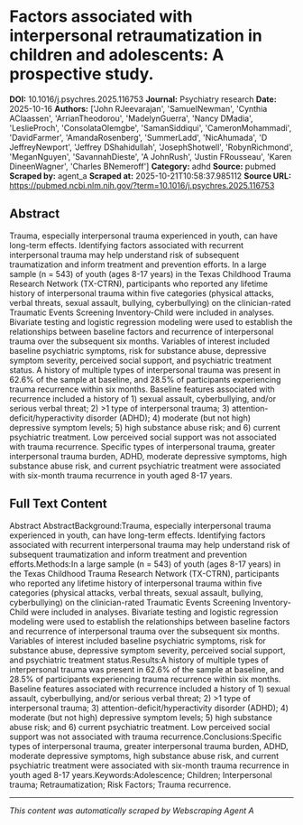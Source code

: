 # Factors associated with interpersonal retraumatization in children and adolescents: A prospective study.

**DOI:** 10.1016/j.psychres.2025.116753
**Journal:** Psychiatry research
**Date:** 2025-10-16
**Authors:** ['John RJeevarajan', 'SamuelNewman', 'Cynthia AClaassen', 'ArrianTheodorou', 'MadelynGuerra', 'Nancy DMadia', 'LeslieProch', 'ConsolataOlemgbe', 'SamanSiddiqui', 'CameronMohammadi', 'DavidFarmer', 'AmandaRosenberg', 'SummerLadd', 'NicAhumada', 'D JeffreyNewport', 'Jeffrey DShahidullah', 'JosephShotwell', 'RobynRichmond', 'MeganNguyen', 'SavannahDieste', 'A JohnRush', 'Justin FRousseau', 'Karen DineenWagner', 'Charles BNemeroff']
**Category:** adhd
**Source:** pubmed
**Scraped by:** agent_a
**Scraped at:** 2025-10-21T10:58:37.985112
**Source URL:** https://pubmed.ncbi.nlm.nih.gov/?term=10.1016/j.psychres.2025.116753

## Abstract

Trauma, especially interpersonal trauma experienced in youth, can have long-term effects. Identifying factors associated with recurrent interpersonal trauma may help understand risk of subsequent traumatization and inform treatment and prevention efforts.
In a large sample (n = 543) of youth (ages 8-17 years) in the Texas Childhood Trauma Research Network (TX-CTRN), participants who reported any lifetime history of interpersonal trauma within five categories (physical attacks, verbal threats, sexual assault, bullying, cyberbullying) on the clinician-rated Traumatic Events Screening Inventory-Child were included in analyses. Bivariate testing and logistic regression modeling were used to establish the relationships between baseline factors and recurrence of interpersonal trauma over the subsequent six months. Variables of interest included baseline psychiatric symptoms, risk for substance abuse, depressive symptom severity, perceived social support, and psychiatric treatment status.
A history of multiple types of interpersonal trauma was present in 62.6% of the sample at baseline, and 28.5% of participants experiencing trauma recurrence within six months. Baseline features associated with recurrence included a history of 1) sexual assault, cyberbullying, and/or serious verbal threat; 2) >1 type of interpersonal trauma; 3) attention-deficit/hyperactivity disorder (ADHD); 4) moderate (but not high) depressive symptom levels; 5) high substance abuse risk; and 6) current psychiatric treatment. Low perceived social support was not associated with trauma recurrence.
Specific types of interpersonal trauma, greater interpersonal trauma burden, ADHD, moderate depressive symptoms, high substance abuse risk, and current psychiatric treatment were associated with six-month trauma recurrence in youth aged 8-17 years.

## Full Text Content

Abstract AbstractBackground:Trauma, especially interpersonal trauma experienced in youth, can have long-term effects. Identifying factors associated with recurrent interpersonal trauma may help understand risk of subsequent traumatization and inform treatment and prevention efforts.Methods:In a large sample (n = 543) of youth (ages 8-17 years) in the Texas Childhood Trauma Research Network (TX-CTRN), participants who reported any lifetime history of interpersonal trauma within five categories (physical attacks, verbal threats, sexual assault, bullying, cyberbullying) on the clinician-rated Traumatic Events Screening Inventory-Child were included in analyses. Bivariate testing and logistic regression modeling were used to establish the relationships between baseline factors and recurrence of interpersonal trauma over the subsequent six months. Variables of interest included baseline psychiatric symptoms, risk for substance abuse, depressive symptom severity, perceived social support, and psychiatric treatment status.Results:A history of multiple types of interpersonal trauma was present in 62.6% of the sample at baseline, and 28.5% of participants experiencing trauma recurrence within six months. Baseline features associated with recurrence included a history of 1) sexual assault, cyberbullying, and/or serious verbal threat; 2) >1 type of interpersonal trauma; 3) attention-deficit/hyperactivity disorder (ADHD); 4) moderate (but not high) depressive symptom levels; 5) high substance abuse risk; and 6) current psychiatric treatment. Low perceived social support was not associated with trauma recurrence.Conclusions:Specific types of interpersonal trauma, greater interpersonal trauma burden, ADHD, moderate depressive symptoms, high substance abuse risk, and current psychiatric treatment were associated with six-month trauma recurrence in youth aged 8-17 years.Keywords:Adolescence; Children; Interpersonal trauma; Retraumatization; Risk Factors; Trauma recurrence.

---
*This content was automatically scraped by Webscraping Agent A*
